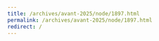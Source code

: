 ```yaml
---
title: /archives/avant-2025/node/1897.html
permalink: /archives/avant-2025/node/1897.html
redirect: /
---
```

